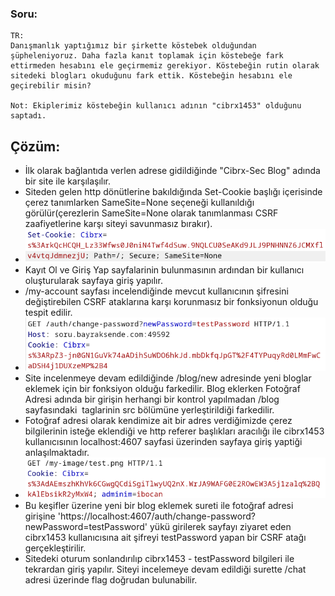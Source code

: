 ### Soru:
```
TR:
Danışmanlık yaptığımız bir şirkette köstebek olduğundan şüpheleniyoruz. Daha fazla kanıt toplamak için köstebeğe fark ettirmeden hesabını ele geçirmemiz gerekiyor. Köstebeğin rutin olarak sitedeki blogları okuduğunu fark ettik. Köstebeğin hesabını ele geçirebilir misin?

Not: Ekiplerimiz köstebeğin kullanıcı adının "cibrx1453" olduğunu saptadı.
```


## Çözüm:

- İlk olarak bağlantıda verlen adrese gidildiğinde "Cibrx-Sec Blog" adında bir site ile karşılaşılır.
- Siteden gelen http dönütlerine bakıldığında Set-Cookie başlığı içerisinde çerez tanımlarken SameSite=None seçeneği kullanıldığı görülür(çerezlerin SameSite=None olarak tanımlanması CSRF zaafiyetlerine karşı siteyi savunmasız bırakır).
- <img src="https://github.com/LegendMan46/kostebek/blob/main/images/cookie.png">
- Kayıt Ol ve Giriş Yap sayfalarinin bulunmasının ardından bir kullanıcı oluşturularak sayfaya giriş yapılır.
- /my-account sayfası incelendiğinde mevcut kullanıcının şifresini değiştirebilen CSRF ataklarına karşı korunmasız bir fonksiyonun olduğu tespit edilir.
- <img src="https://github.com/LegendMan46/kostebek/blob/main/images/csrf.png">
- Site incelenmeye devam edildiğinde /blog/new adresinde yeni bloglar eklemek için bir fonksiyon olduğu farkedilir. Blog eklerken Fotoğraf Adresi adında bir girişin herhangi bir kontrol yapılmadan /blog sayfasındaki <img> taglarinin src bölümüne yerleştirildiği farkedilir.
- Fotoğraf adresi olarak kendimize ait bir adres verdiğimizde çerez bilgilerinin isteğe eklendiği ve http referer başlıkları aracılığı ile cibrx1453 kullanıcısının localhost:4607 sayfasi üzerinden sayfaya giriş yaptiği anlaşılmaktadır.
- <img src="https://github.com/LegendMan46/kostebek/blob/main/images/test_image.png">
- Bu keşifler üzerine yeni bir blog eklemek sureti ile fotoğraf adresi girişine 'https://localhost:4607/auth/change-password?newPassword=testPassword' yükü girilerek sayfayı ziyaret eden cibrx1453 kullanıcısına ait şifreyi testPassword yapan bir CSRF atağı gerçekleştirilir.
- Sitedeki oturum sonlandırılıp cibrx1453 - testPassword bilgileri ile tekrardan giriş yapılır. Siteyi incelemeye devam edildiği surette /chat adresi üzerinde flag doğrudan bulunabilir. 
